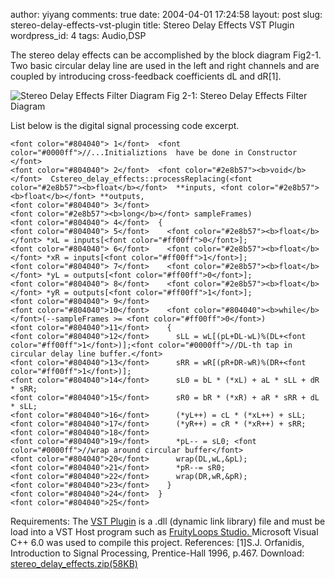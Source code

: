 author: yiyang
comments: true
date: 2004-04-01 17:24:58
layout: post
slug: stereo-delay-effects-vst-plugin
title: Stereo Delay Effects VST Plugin
wordpress_id: 4
tags: Audio,DSP

The stereo delay effects can be accomplished by the block diagram Fig2-1. Two basic circular delay line are used in the left and right channels and are coupled by introducing cross-feedback coefficients dL and dR[1]. <!-- more -->

![Stereo Delay Effects Filter Diagram](/files/pictures/stereodelayeffect.gif)
 Fig 2-1: Stereo Delay Effects Filter Diagram

List below is the digital signal processing code excerpt.

    
    
    <font color="#804040"> 1</font>  <font color="#0000ff">//...Initializtions  have be done in Constructor </font>
    <font color="#804040"> 2</font>  <font color="#2e8b57"><b>void</b></font>  Cstereo_delay_effects::processReplacing(<font color="#2e8b57"><b>float</b></font>  **inputs, <font color="#2e8b57"><b>float</b></font> **outputs,
    <font color="#804040"> 3</font>                                                <font color="#2e8b57"><b>long</b></font> sampleFrames)
    <font color="#804040"> 4</font>  {
    <font color="#804040"> 5</font>    <font color="#2e8b57"><b>float</b></font> *xL = inputs[<font color="#ff00ff">0</font>];
    <font color="#804040"> 6</font>    <font color="#2e8b57"><b>float</b></font> *xR = inputs[<font color="#ff00ff">1</font>];
    <font color="#804040"> 7</font>    <font color="#2e8b57"><b>float</b></font> *yL = outputs[<font color="#ff00ff">0</font>];
    <font color="#804040"> 8</font>    <font color="#2e8b57"><b>float</b></font> *yR = outputs[<font color="#ff00ff">1</font>];
    <font color="#804040"> 9</font>
    <font color="#804040">10</font>    <font color="#804040"><b>while</b></font>(--sampleFrames >= <font color="#ff00ff">0</font>)
    <font color="#804040">11</font>    {
    <font color="#804040">12</font>      sLL = wL[(pL+DL-wL)%(DL+<font color="#ff00ff">1</font>)];<font color="#0000ff">//DL-th tap in circular delay line buffer.</font>
    <font color="#804040">13</font>      sRR = wR[(pR+DR-wR)%(DR+<font color="#ff00ff">1</font>)];
    <font color="#804040">14</font>      sL0 = bL * (*xL) + aL * sLL + dR * sRR;
    <font color="#804040">15</font>      sR0 = bR * (*xR) + aR * sRR + dL * sLL;
    <font color="#804040">16</font>      (*yL++) = cL * (*xL++) + sLL;
    <font color="#804040">17</font>      (*yR++) = cR * (*xR++) + sRR;
    <font color="#804040">18</font>
    <font color="#804040">19</font>      *pL-- = sL0; <font color="#0000ff">//wrap around circular buffer</font>
    <font color="#804040">20</font>      wrap(DL,wL,&pL);
    <font color="#804040">21</font>      *pR--= sR0;
    <font color="#804040">22</font>      wrap(DR,wR,&pR);
    <font color="#804040">23</font>    }
    <font color="#804040">24</font>  }
    <font color="#804040">25</font>
    



Requirements:
The [VST Plugin](http://en.wikipedia.org/wiki/Virtual_Studio_Technology) is a .dll (dynamic link library) file and must be load into a VST Host program such as [FruityLoops Studio. ](http://www.fruityloops.com/)Microsoft Visual C++ 6.0 was used to compile this project.
References:
[1]S.J. Orfanidis, Introduction to Signal Processing, Prentice-Hall 1996, p.467.
Download:
[stereo_delay_effects.zip(58KB)](/files/download/stereo_delay_effects.zip)

